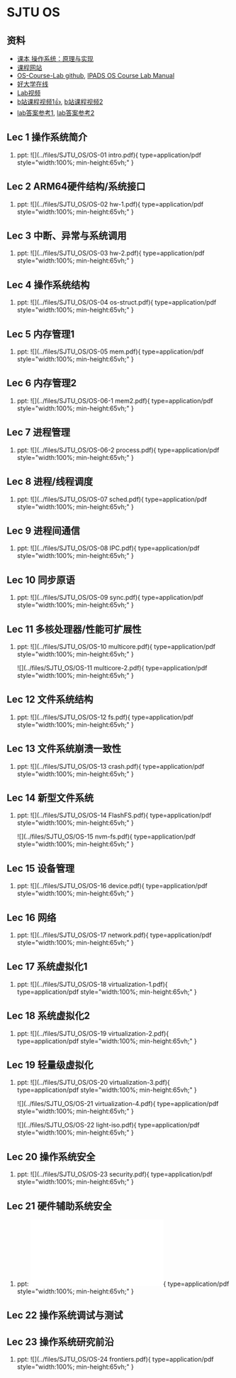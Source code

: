 # SJTU OS

## 资料
* [课本 操作系统：原理与实现](https://ipads.se.sjtu.edu.cn/ospi/)
* [课程网站](https://ipads.se.sjtu.edu.cn/courses/os/)
* [OS-Course-Lab github](https://github.com/SJTU-IPADS/OS-Course-Lab), [IPADS OS Course Lab Manual](https://sjtu-ipads.github.io/OS-Course-Lab/Intro.html)
* [好大学在线](http://180.76.151.202:7010/portal/course/5610/14956.mooc)
* [Lab视频](https://www.bilibili.com/video/BV11N411j7bR/?vd_source=2a33d03ec3e67e46971208a7faa0dcda)
* [b站课程视频1👍](https://www.bilibili.com/video/BV1B341117Ez?spm_id_from=333.788.player.switch&vd_source=2a33d03ec3e67e46971208a7faa0dcda&p=2), [b站课程视频2](https://www.bilibili.com/video/BV1ki4y1m7h7/?spm_id_from=333.788.recommend_more_video.1&vd_source=2a33d03ec3e67e46971208a7faa0dcda)
* [lab答案参考1](https://github.com/WilliamX1/ChCore/tree/main/docs/lab1), [lab答案参考2](https://github.com/Electronic-Waste/Chcore)


## Lec 1 操作系统简介
1. ppt:
    ![](../files/SJTU_OS/OS-01 intro.pdf){ type=application/pdf style="width:100%; min-height:65vh;" }

## Lec 2 ARM64硬件结构/系统接口
1. ppt:
    ![](../files/SJTU_OS/OS-02 hw-1.pdf){ type=application/pdf style="width:100%; min-height:65vh;" }

## Lec 3 中断、异常与系统调用
1. ppt:
    ![](../files/SJTU_OS/OS-03 hw-2.pdf){ type=application/pdf style="width:100%; min-height:65vh;" }

## Lec 4 操作系统结构
1. ppt:
    ![](../files/SJTU_OS/OS-04 os-struct.pdf){ type=application/pdf style="width:100%; min-height:65vh;" }

## Lec 5 内存管理1
1. ppt:
    ![](../files/SJTU_OS/OS-05 mem.pdf){ type=application/pdf style="width:100%; min-height:65vh;" }

## Lec 6 内存管理2
1. ppt:
    ![](../files/SJTU_OS/OS-06-1 mem2.pdf){ type=application/pdf style="width:100%; min-height:65vh;" }

## Lec 7 进程管理
1. ppt:
    ![](../files/SJTU_OS/OS-06-2 process.pdf){ type=application/pdf style="width:100%; min-height:65vh;" }

## Lec 8 进程/线程调度
1. ppt:
    ![](../files/SJTU_OS/OS-07 sched.pdf){ type=application/pdf style="width:100%; min-height:65vh;" }

## Lec 9 进程间通信
1. ppt:
    ![](../files/SJTU_OS/OS-08 IPC.pdf){ type=application/pdf style="width:100%; min-height:65vh;" }

## Lec 10 同步原语
1. ppt:
    ![](../files/SJTU_OS/OS-09 sync.pdf){ type=application/pdf style="width:100%; min-height:65vh;" }

## Lec 11 多核处理器/性能可扩展性
1. ppt:
    ![](../files/SJTU_OS/OS-10 multicore.pdf){ type=application/pdf style="width:100%; min-height:65vh;" }

    ![](../files/SJTU_OS/OS-11 multicore-2.pdf){ type=application/pdf style="width:100%; min-height:65vh;" }

## Lec 12 文件系统结构
1. ppt:
    ![](../files/SJTU_OS/OS-12 fs.pdf){ type=application/pdf style="width:100%; min-height:65vh;" }

## Lec 13 文件系统崩溃一致性
1. ppt:
    ![](../files/SJTU_OS/OS-13 crash.pdf){ type=application/pdf style="width:100%; min-height:65vh;" }

## Lec 14 新型文件系统
1. ppt:
    ![](../files/SJTU_OS/OS-14 FlashFS.pdf){ type=application/pdf style="width:100%; min-height:65vh;" }

    ![](../files/SJTU_OS/OS-15 nvm-fs.pdf){ type=application/pdf style="width:100%; min-height:65vh;" }

## Lec 15 设备管理
1. ppt:
    ![](../files/SJTU_OS/OS-16 device.pdf){ type=application/pdf style="width:100%; min-height:65vh;" }

## Lec 16 网络
1. ppt:
    ![](../files/SJTU_OS/OS-17 network.pdf){ type=application/pdf style="width:100%; min-height:65vh;" }

## Lec 17 系统虚拟化1
1. ppt:
    ![](../files/SJTU_OS/OS-18 virtualization-1.pdf){ type=application/pdf style="width:100%; min-height:65vh;" }

## Lec 18 系统虚拟化2
1. ppt:
    ![](../files/SJTU_OS/OS-19 virtualization-2.pdf){ type=application/pdf style="width:100%; min-height:65vh;" }

## Lec 19 轻量级虚拟化
1. ppt:
    ![](../files/SJTU_OS/OS-20 virtualization-3.pdf){ type=application/pdf style="width:100%; min-height:65vh;" }

    ![](../files/SJTU_OS/OS-21 virtualization-4.pdf){ type=application/pdf style="width:100%; min-height:65vh;" }

    ![](../files/SJTU_OS/OS-22 light-iso.pdf){ type=application/pdf style="width:100%; min-height:65vh;" }

## Lec 20 操作系统安全
1. ppt:
    ![](../files/SJTU_OS/OS-23 security.pdf){ type=application/pdf style="width:100%; min-height:65vh;" }

## Lec 21 硬件辅助系统安全
1. ppt:
    ![](../files/SJTU_OS/OS-21-Hardware-assisted-Security.pdf){ type=application/pdf style="width:100%; min-height:65vh;" }

## Lec 22 操作系统调试与测试

## Lec 23 操作系统研究前沿
1. ppt:
    ![](../files/SJTU_OS/OS-24 frontiers.pdf){ type=application/pdf style="width:100%; min-height:65vh;" }
